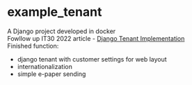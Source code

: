 # example_tenant
A Django project developed in docker  
Fowllow up IT30 2022 article - [Django Tenant Implementation](https://ithelp.ithome.com.tw/m/articles/10308021)  
Finished function:
- django tenant with customer settings for web layout
- internationalization
- simple e-paper sending

